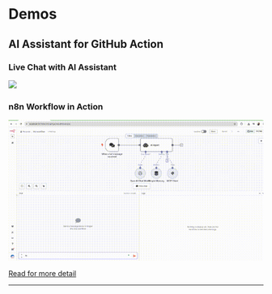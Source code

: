 # Demos

## AI Assistant for GitHub Action
### Live Chat with AI Assistant
<img src="./media/ai-agent-pipeline-logs.gif" />

### n8n Workflow in Action
<img src="./media/ai-agent-in-action.gif" />

[Read for more detail](../mcpserver-n8n/README.md#-what-is-ai-assistant-for-github-action)

---